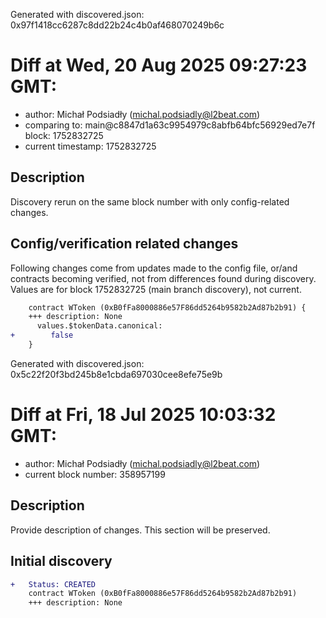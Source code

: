 Generated with discovered.json: 0x97f1418cc6287c8dd22b24c4b0af468070249b6c

# Diff at Wed, 20 Aug 2025 09:27:23 GMT:

- author: Michał Podsiadły (<michal.podsiadly@l2beat.com>)
- comparing to: main@c8847d1a63c9954979c8abfb64bfc56929ed7e7f block: 1752832725
- current timestamp: 1752832725

## Description

Discovery rerun on the same block number with only config-related changes.

## Config/verification related changes

Following changes come from updates made to the config file,
or/and contracts becoming verified, not from differences found during
discovery. Values are for block 1752832725 (main branch discovery), not current.

```diff
    contract WToken (0xB0fFa8000886e57F86dd5264b9582b2Ad87b2b91) {
    +++ description: None
      values.$tokenData.canonical:
+        false
    }
```

Generated with discovered.json: 0x5c22f20f3bd245b8e1cbda697030cee8efe75e9b

# Diff at Fri, 18 Jul 2025 10:03:32 GMT:

- author: Michał Podsiadły (<michal.podsiadly@l2beat.com>)
- current block number: 358957199

## Description

Provide description of changes. This section will be preserved.

## Initial discovery

```diff
+   Status: CREATED
    contract WToken (0xB0fFa8000886e57F86dd5264b9582b2Ad87b2b91)
    +++ description: None
```
